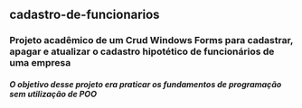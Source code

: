 ## cadastro-de-funcionarios

### Projeto acadêmico de um Crud Windows Forms para cadastrar, apagar e atualizar o cadastro hipotético de funcionários de uma empresa

##### O objetivo desse projeto era praticar os fundamentos de programação sem utilização de POO
